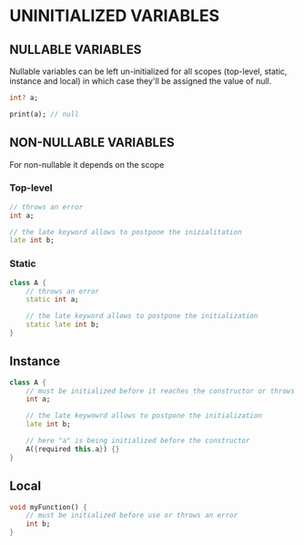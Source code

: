 # UNINITIALIZED VARIABLES


## NULLABLE VARIABLES
Nullable variables can be left un-initialized for all scopes (top-level, static, instance and local) in which case they'll be assigned the value of null.

```dart
int? a;

print(a); // null
```
## NON-NULLABLE VARIABLES
For non-nullable it depends on the scope

### Top-level
```dart
// throws an error
int a; 

// the late keyword allows to postpone the inizialitation
late int b;
```

### Static 
```dart
class A {
    // throws an error
    static int a;

    // the late keyword allows to postpone the initialization
    static late int b;
}
```

## Instance
  
```dart
class A {
    // must be initialized before it reaches the constructor or throws an error
    int a;

    // the late keywowrd allows to postpone the initialization
    late int b;

    // here "a" is being initialized before the constructor
    A({required this.a}) {}  
}
```

## Local
```dart
void myFunction() {
    // must be initialized before use or throws an error
    int b;  
}
```






